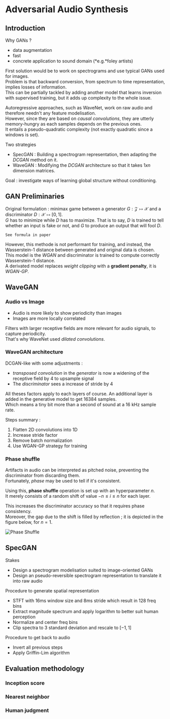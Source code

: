 # Adversarial Audio Synthesis


## Introduction

Why GANs ?
* data augmentation
* fast
* concrete application to sound domain (*e.g.*foley artists)

First solution would be to work on spectrograms and use typical GANs used for images. <br>
Problem is that backward conversion, from spectrum to time representation, implies losses of information. <br>
This can be partially tackled by adding another model that learns inversion with supervised training, but it adds up complexity to the whole issue.

Autoregressive approaches, such as WaveNet, work on raw audio and therefore needn't any feature modelisation. <br>
However, since they are based on *causal convolutions*, they are utterly memory-hungry as each samples depends on the previous ones. <br>
It entails a pseudo-quadratic complexity (not exactly quadratic since a windows is set).

Two strategies
- SpecGAN : Building a spectrogram representation, then adapting the *DCGAN* method on it.
- WaveGAN : Modifying the *DCGAN* architecture so that it takes $1 x n$ dimension matrices.

Goal : investigate ways of learning global structure without conditioning.


## GAN Preliminaries

Original formulation : minimax game between a generator $G : \mathcal{Z} \mapsto \mathcal{X}$ and a discriminator $D : \mathcal{X} \mapsto [0,1]$. <br>
$G$ has to minimize while $D$ has to maximize. That is to say, $D$ is trained to tell whether an input is fake or not, and $G$ to produce an output that will fool $D$.

`See formula in paper`

However, this methode is not performant for training, and instead, the Wasserstein-1 distance between generated and original data is chosen. <br>
This model is the *WGAN* and discriminator is trained to compute correctly Wasserstein-1 distance. <br>
A derivated model replaces *weight clipping* with a **gradient penalty**,  it is *WGAN-GP*.


## WaveGAN

### Audio vs Image

- Audio is more likely to show periodicity than images
- Images are more locally correlated

Filters with larger receptive fields are more relevant for audio signals, to capture periodicity. <br>
That's why WaveNet used *dilated convolutions*.

### WaveGAN architecture

DCGAN-like with some adjustments :
- *transposed convolution* in the *generator* is now a widening of the receptive field by 4 to upsample signal
- The *discriminator* sees a increase of stride by 4

All theses factors apply to each layers of course. An additional layer is added in the generative model to get 16384 samples. <br>
Which means a tiny bit more than a second of sound at a 16 kHz sample rate.

Steps summary :
1. Flatten 2D convolutions into 1D
2. Increase stride factor
3. Remove batch normalization
4. Use WGAN-GP strategy for training 

### Phase shuffle

Artifacts in audio can be interpreted as pitched noise, preventing the discriminator from discarding them. <br>
Fortunately, *phase* may be used to tell if it's consistent.

Using this, **phase shuffle** operation is set up with an hyperparameter $n$. <br>
It merely consists of a random shift of value $-n \leq i \leq n$ for each layer.

This increases the discriminator accuracy so that it requires phase consistency. <br>
Moreover, the gap due to the shift is filled by reflection ; it is depicted in the figure below, for $n = 1$.

![Phase Shuffle](https://gitgud.io/polochinoc/internship/raw/master/resources/notes/images/phase_shuffle.png)


## SpecGAN

Stakes
* Design a spectrogram modelisation suited to image-oriented GANs
* Design an pseudo-reversible spectrogram representation to translate it into raw audio

Procedure to generate spatial representation
- STFT with 16ms window size and 8ms stride which result in 128 freq bins
- Extract magnitude spectrum and apply logarithm to better suit human perception
- Normalize and center freq bins
- Clip spectra to 3 standard deviation and rescale to $[-1, 1]$

Procedure to get back to audio
- Invert all previous steps
- Apply Griffin-Lim algorithm

## Evaluation methodology

### Inception score

### Nearest neighbor

### Human judgment